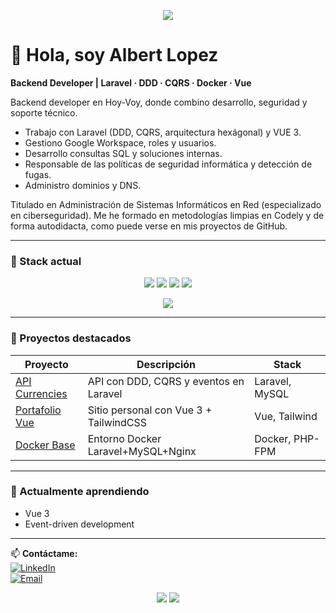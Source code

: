 <p align="center">
  <img src="https://readme-typing-svg.demolab.com?font=Inter&weight=600&size=28&pause=1200&center=true&vCenter=true&width=800&lines=Backend+Laravel+%7C+DDD+%7C+CQRS+%7C+Hexagonal;Vue+3+Learner;Seguridad+Inform%C3%A1tica+y+Automatizaci%C3%B3n" />
</p>

# 👋 Hola, soy Albert Lopez  
**Backend Developer | Laravel · DDD · CQRS · Docker · Vue**

Backend developer en Hoy-Voy, donde combino desarrollo, seguridad y soporte técnico.

- Trabajo con Laravel (DDD, CQRS, arquitectura hexágonal) y VUE 3.
- Gestiono Google Workspace, roles y usuarios.
- Desarrollo consultas SQL y soluciones internas.
- Responsable de las políticas de seguridad informática y detección de fugas.
- Administro dominios y DNS.
  
Titulado en Administración de Sistemas Informáticos en Red (especializado en ciberseguridad).
Me he formado en metodologías limpias en Codely y de forma autodidacta, como puede verse en mis proyectos de GitHub.

---

### 🚀 Stack actual
<p align="center">
  <img src="https://img.shields.io/badge/Laravel-DDD%20%7C%20CQRS%20%7C%20Hex-FF2D20" />
  <img src="https://img.shields.io/badge/Vue-3-41B883" />
  <img src="https://img.shields.io/badge/Google%20Workspace-Admin-4285F4" />
  <img src="https://img.shields.io/badge/Security-Policies%20%26%20Incident%20Response-111111" />
</p>
<p align="center">
  <img src="https://skillicons.dev/icons?i=php,laravel,vue,mysql,docker,cloudflare,git,github" />
</p>


---

### 🧩 Proyectos destacados
| Proyecto | Descripción | Stack |
|-----------|--------------|--------|
| [API Currencies](https://github.com/alopez1981/api-currencies) | API con DDD, CQRS y eventos en Laravel | Laravel, MySQL |
| [Portafolio Vue](https://alopez1981.github.io/projects) | Sitio personal con Vue 3 + TailwindCSS | Vue, Tailwind |
| [Docker Base](https://github.com/alopez1981/docker) | Entorno Docker Laravel+MySQL+Nginx | Docker, PHP-FPM |

---

### 🧠 Actualmente aprendiendo
- Vue 3  
- Event-driven development   
---

📫 **Contáctame:**  
[![LinkedIn](https://img.shields.io/badge/LinkedIn-Albert_Lopez-blue?style=flat-square&logo=linkedin)](https://linkedin.com/in/alopez1981)  
[![Email](https://img.shields.io/badge/albertlopezsimon@gmail.com-grey?style=flat-square&logo=gmail)](mailto:albertlopezsimon@gmail.com)

<p align="center">
  <img src="https://github-readme-stats.vercel.app/api?username=USERNAME&show_icons=true&hide_title=true" />
  <img src="https://github-readme-streak-stats.herokuapp.com/?user=USERNAME" />
</p>

